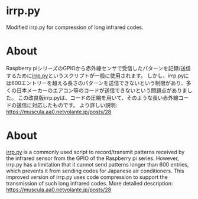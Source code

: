 # irrp.py
Modified irrp.py for compression of long infrared codes.

# About
Raspberry piシリーズのGPIOから赤外線センサで受信したパターンを記録/送信するために[irrp.py](https://abyz.me.uk/rpi/pigpio/examples.html)というスクリプトが一般に使用されます。
しかし、irrp.pyには600エントリーを超える長さのパターンを送信できないという制限があり、多くの日本メーカーのエアコン等のコードが送信できないという問題点がありました。
この改良版irrp.pyは、コードの圧縮を用いて、そのような長い赤外線コードの送信に対応したものです。
より詳しい説明: https://muscula.aa0.netvolante.jp/posts/28

# About
[irrp.py](https://abyz.me.uk/rpi/pigpio/examples.html) is a commonly used script to record/transmit patterns received by the infrared sensor from the GPIO of the Raspberry pi series.
However, irrp.py has a limitation that it cannot send patterns longer than 600 entries, which prevents it from sending codes for Japanese air conditioners.
This improved version of irrp.py uses code compression to support the transmission of such long infrared codes.
More detailed description: https://muscula.aa0.netvolante.jp/posts/28

